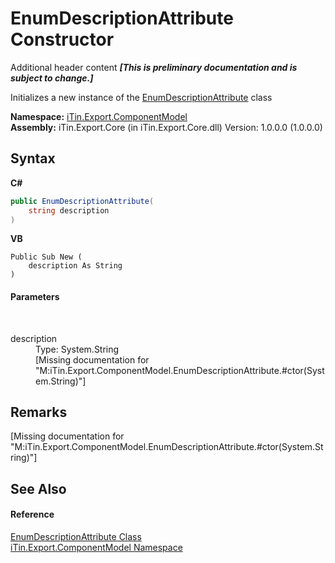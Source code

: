 # EnumDescriptionAttribute Constructor 
Additional header content _**\[This is preliminary documentation and is subject to change.\]**_

Initializes a new instance of the <a href="e5685a52-25ff-772e-5e81-91305714a177">EnumDescriptionAttribute</a> class

**Namespace:**&nbsp;<a href="55171ca4-890c-0ab2-e812-efe82bc0b686">iTin.Export.ComponentModel</a><br />**Assembly:**&nbsp;iTin.Export.Core (in iTin.Export.Core.dll) Version: 1.0.0.0 (1.0.0.0)

## Syntax

**C#**<br />
``` C#
public EnumDescriptionAttribute(
	string description
)
```

**VB**<br />
``` VB
Public Sub New ( 
	description As String
)
```


#### Parameters
&nbsp;<dl><dt>description</dt><dd>Type: System.String<br />\[Missing <param name="description"/> documentation for "M:iTin.Export.ComponentModel.EnumDescriptionAttribute.#ctor(System.String)"\]</dd></dl>

## Remarks
\[Missing <remarks> documentation for "M:iTin.Export.ComponentModel.EnumDescriptionAttribute.#ctor(System.String)"\]

## See Also


#### Reference
<a href="e5685a52-25ff-772e-5e81-91305714a177">EnumDescriptionAttribute Class</a><br /><a href="55171ca4-890c-0ab2-e812-efe82bc0b686">iTin.Export.ComponentModel Namespace</a><br />
